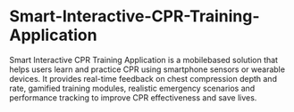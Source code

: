# Smart-Interactive-CPR-Training-Application
Smart Interactive CPR Training Application is a mobilebased solution that helps users learn and practice CPR using smartphone sensors or wearable devices. It provides real-time feedback on chest compression depth and rate, gamified training modules, realistic emergency scenarios and performance tracking to improve CPR effectiveness and save lives.

